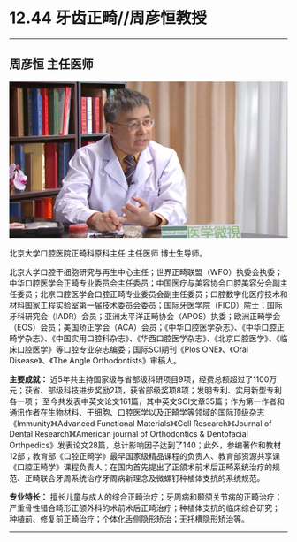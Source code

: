 # 12.44 牙齿正畸//周彦恒教授

---

## 周彦恒 主任医师

![1683768037016](image/c12_044/1683768037016.png)

北京大学口腔医院正畸科原科主任 主任医师 博士生导师。

北京大学口腔干细胞研究与再生中心主任；世界正畸联盟（WFO）执委会执委；中华口腔医学会正畸专业委员会主任委员；中国医疗与美容协会口腔美容分会副主任委员；北京口腔医学会口腔正畸专业委员会副主任委员；口腔数字化医疗技术和材料国家工程实验室第一届技术委员会委员；国际牙医学院（FICD）院士；国际牙科研究会（IADR）会员；亚洲太平洋正畸协会（APOS）执委；欧洲正畸学会（EOS）会员；美国矫正学会（ACA）会员；《中华口腔医学杂志》、《中华口腔正畸学杂志》、《中国实用口腔科杂志》、《华西口腔医学杂志》、《北京口腔医学》、《临床口腔医学》等口腔专业杂志编委；国际SCI期刊《Plos ONE》、《Oral Disease》、《The Angle Orthodontists》审稿人。


**主要成就：** 近5年共主持国家级与省部级科研项目9项，经费总额超过了1100万元；获省、部级科技进步奖励2项，获省部级奖项8项；发明专利、实用新型专利各一项； 至今共发表中英文论文161篇，其中英文SCI文章35篇；作为第一作者和通讯作者在生物材料、干细胞、口腔医学以及正畸学等领域的国际顶级杂志《Immunity》《Advanced Functional Materials》《Cell Research》《Journal of Dental Research》《American journal of Orthodontics & Dentofacial Orthpedics》发表论文28篇，总计影响因子达到了140；此外，参编著作和教材12部；教育部《口腔正畸学》最早国家级精品课程的负责人、教育部资源共享课《口腔正畸学》课程负责人；在国内首先提出了正颌术前术后正畸系统治疗的规范、正畸联合牙周系统治疗牙周病新理念及微螺钉种植体支抗的系统规范。

**专业特长：** 擅长儿童与成人的综合正畸治疗；牙周病和颞颌关节病的正畸治疗；严重骨性错合畸形正颌外科的术前术后正畸治疗；种植体支抗的临床综合研究； 种植前、修复前正畸治疗；个体化舌侧隐形矫治；无托槽隐形矫治等。

---
